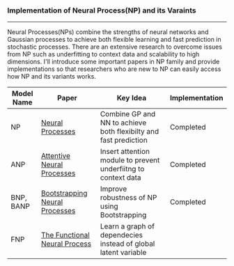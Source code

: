 ### Implementation of Neural Process(NP) and its Varaints
---

Neural Processes(NPs) combine the strengths of neural networks and Gaussian processes to achieve both flexible learning and fast prediction in stochastic processes. There are an extensive research to overcome issues from NP such as underfitting to context data and scalability to high dimensions. I'll introduce some important papers in NP family and provide implementations so that researchers who are new to NP can easily access how NP and its variants works.

|Model Name|Paper|Key Idea|Implementation|
|---|---|---|---|
|NP|[Neural Processes](https://arxiv.org/abs/1807.01622)|Combine GP and NN to achieve both flexibilty and fast prediction|Completed|
|ANP|[Attentive Neural Processes](https://arxiv.org/abs/1901.05761)|Insert attention module to prevent underfiitng to context data|Completed|
|BNP, BANP|[Bootstrapping Neural Processes](https://proceedings.neurips.cc/paper/2020/hash/492114f6915a69aa3dd005aa4233ef51-Abstract.html)|Improve robustness of NP using Bootstrapping|Completed|
|FNP|[The Functional Neural Process](https://proceedings.neurips.cc/paper/2019/hash/db182d2552835bec774847e06406bfa2-Abstract.html)|Learn a graph of dependecies instead of global latent variable||
